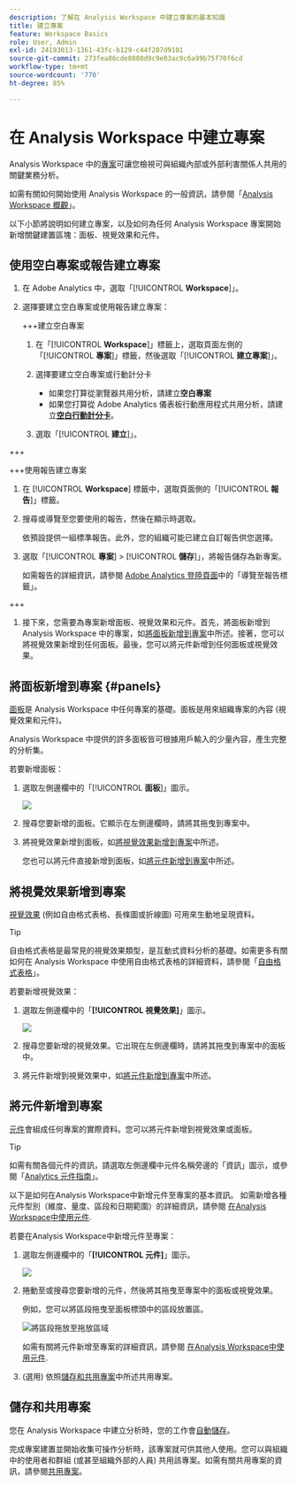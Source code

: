 ```yaml
---
description: 了解在 Analysis Workspace 中建立專案的基本知識
title: 建立專案
feature: Workspace Basics
role: User, Admin
exl-id: 24193013-1361-43fc-b129-c44f207d9101
source-git-commit: 273fea86cde8880d9c9e03ac9c6a99b75f70f6cd
workflow-type: tm+mt
source-wordcount: '770'
ht-degree: 85%

---
```


# 在 Analysis Workspace 中建立專案

Analysis Workspace 中的[專案](/help/analyze/analysis-workspace/build-workspace-project/freeform-overview.md)可讓您檢視可與組織內部或外部利害關係人共用的關鍵業務分析。

如需有關如何開始使用 Analysis Workspace 的一般資訊，請參閱「[Analysis Workspace 概觀](/help/analyze/analysis-workspace/home.md)」。

以下小節將說明如何建立專案，以及如何為任何 Analysis Workspace 專案開始新增關鍵建置區塊：面板、視覺效果和元件。

## 使用空白專案或報告建立專案

1. 在 Adobe Analytics 中，選取「[!UICONTROL **Workspace**]」。

1. 選擇要建立空白專案或使用報告建立專案：

   +++建立空白專案

   1. 在「[!UICONTROL **Workspace**]」標籤上，選取頁面左側的「[!UICONTROL **專案**]」標籤，然後選取「[!UICONTROL **建立專案**]」。

   1. 選擇要建立空白專案或行動計分卡

      * 如果您打算從瀏覽器共用分析，請建立&#x200B;**空白專案**
      * 如果您打算從 Adobe Analytics 儀表板行動應用程式共用分析，請建立&#x200B;[**空白行動計分卡**](/help/analyze/mobile-app/curator.md)。

   1. 選取「[!UICONTROL **建立**]」。

+++

   +++使用報告建立專案

   1. 在 [!UICONTROL **Workspace**] 標籤中，選取頁面側的「[!UICONTROL **報告**]」標籤。

   1. 搜尋或導覽至您要使用的報告，然後在顯示時選取。

      依預設提供一組標準報告。此外，您的組織可能已建立自訂報告供您選擇。

   1. 選取「[!UICONTROL **專案**] > [!UICONTROL **儲存**]」，將報告儲存為新專案。

      如需報告的詳細資訊，請參閱 [Adobe Analytics 登陸頁面](/help/analyze/landing.md)中的「導覽至報告標籤」。

+++

1. 接下來，您需要為專案新增面板、視覺效果和元件。首先，將面板新增到 Analysis Workspace 中的專案，如[將面板新增到專案](#add-panels-to-the-project)中所述。接著，您可以將視覺效果新增到任何面板。最後，您可以將元件新增到任何面板或視覺效果。

## 將面板新增到專案 {#panels}

[面板](https://experienceleague.adobe.com/docs/analytics/analyze/analysis-workspace/panels/panels.html)是 Analysis Workspace 中任何專案的基礎。面板是用來組織專案的內容 (視覺效果和元件)。

Analysis Workspace 中提供的許多面板皆可根據用戶輸入的少量內容，產生完整的分析集。

若要新增面板：

1. 選取左側邊欄中的「[!UICONTROL **面板**]」圖示。

   ![](assets/build-panels.png)

1. 搜尋您要新增的面板。它顯示在左側邊欄時，請將其拖曳到專案中。

1. 將視覺效果新增到面板，如[將視覺效果新增到專案](#add-visualizations-to-the-project)中所述。

   您也可以將元件直接新增到面板，如[將元件新增到專案](#add-components-to-the-project)中所述。

## 將視覺效果新增到專案

[視覺效果](https://experienceleague.adobe.com/docs/analytics/analyze/analysis-workspace/visualizations/freeform-analysis-visualizations.html) (例如自由格式表格、長條圖或折線圖) 可用來生動地呈現資料。

>[!TIP]
>
>自由格式表格是最常見的視覺效果類型，是互動式資料分析的基礎。如需更多有關如何在 Analysis Workspace 中使用自由格式表格的詳細資料，請參閱「[自由格式表格](/help/analyze/analysis-workspace/visualizations/freeform-table/freeform-table.md)」。

若要新增視覺效果：

1. 選取左側邊欄中的「**[!UICONTROL 視覺效果]**」圖示。

   ![](assets/build-visualizations.png)

1. 搜尋您要新增的視覺效果。它出現在左側邊欄時，請將其拖曳到專案中的面板中。

1. 將元件新增到視覺效果中，如[將元件新增到專案](#add-components-to-the-project)中所述。

## 將元件新增到專案

[元件](/help/analyze/analysis-workspace/components/analysis-workspace-components.md)會組成任何專案的實際資料。您可以將元件新增到視覺效果或面板。

>[!TIP]
>
>如需有關各個元件的資訊，請選取左側邊欄中元件名稱旁邊的「資訊」圖示，或參閱「[Analytics 元件指南](/help/components/home.md)」。

以下是如何在Analysis Workspace中新增元件至專案的基本資訊。 如需新增各種元件型別（維度、量度、區段和日期範圍）的詳細資訊，請參閱 [在Analysis Workspace中使用元件](/help/analyze/analysis-workspace/components/use-components-in-workspace.md).

若要在Analysis Workspace中新增元件至專案：

1. 選取左側邊欄中的「**[!UICONTROL 元件]**」圖示。

   ![](assets/build-components.png)

1. 捲動至或搜尋您要新增的元件，然後將其拖曳至專案中的面板或視覺效果。

   例如，您可以將區段拖曳至面板標頭中的區段放置區。

   ![將區段拖放至拖放區域](assets/segment-dropzone.png)

   如需有關將元件新增至專案的詳細資訊，請參閱 [在Analysis Workspace中使用元件](/help/analyze/analysis-workspace/components/use-components-in-workspace.md).

1. (選用) 依照[儲存和共用專案](#save-and-share-the-project)中所述共用專案。

## 儲存和共用專案

您在 Analysis Workspace 中建立分析時，您的工作會[自動儲存](/help/analyze/analysis-workspace/build-workspace-project/save-projects.md)。

完成專案建置並開始收集可操作分析時，該專案就可供其他人使用。您可以與組織中的使用者和群組 (或甚至組織外部的人員) 共用該專案。如需有關共用專案的資訊，請參閱[共用專案](/help/analyze/analysis-workspace/curate-share/share-projects.md)。
